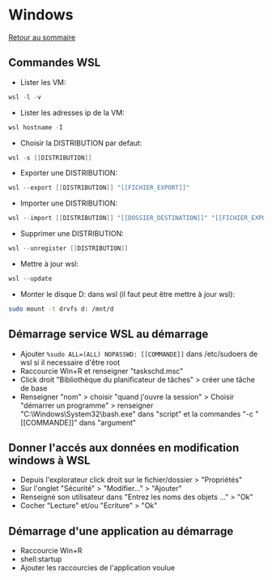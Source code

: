# Windows

[Retour au sommaire](index.md)

## Commandes WSL
- Lister les VM:
```powershell
wsl -l -v
```
- Lister les adresses ip de la VM:
```powershell
wsl hostname -I
```
- Choisir la DISTRIBUTION par defaut:
```powershell
wsl -s [[DISTRIBUTION]]
```
- Exporter une DISTRIBUTION:
```powershell
wsl --export [[DISTRIBUTION]] "[[FICHIER_EXPORT]]"
```
- Importer une DISTRIBUTION:
```powershell
wsl --import [[DISTRIBUTION]] "[[DOSSIER_DESTINATION]]" "[[FICHIER_EXPORT]]"
```
- Supprimer une DISTRIBUTION:
```powershell
wsl --unregister [[DISTRIBUTION]]
```
- Mettre à jour wsl:
```powershell
wsl --update
```
- Monter le disque D: dans wsl (il faut peut être mettre à jour wsl):
```bash
sudo mount -t drvfs d: /mnt/d
```

## Démarrage service WSL au démarrage

- Ajouter ```%sudo ALL=(ALL) NOPASSWD: [[COMMANDE]]``` dans /etc/sudoers de wsl si il necessaire d'être root
- Raccourcie Win+R et renseigner "taskschd.msc"
- Click droit "Bibliothèque du planificateur de tâches" > créer une tâche de base
- Renseigner "nom" > choisir "quand j'ouvre la session" > Choisir "démarrer un programme" > renseigner "C:\Windows\System32\bash.exe" dans "script" et la commandes "-c "[[COMMANDE]]" dans "argument"

## Donner l'accés aux données en modification windows à WSL

- Depuis l'explorateur click droit sur le fichier/dossier > "Propriétés"
- Sur l'onglet "Sécurité" > "Modifier..." > "Ajouter"
- Renseigné son utilisateur dans "Entrez les noms des objets ..." > "Ok"
- Cocher "Lecture" et/ou "Ecriture" > "Ok"

## Démarrage d'une application au démarrage

- Raccourcie Win+R
- shell:startup
- Ajouter les raccourcies de l'application voulue
